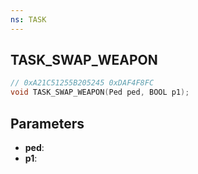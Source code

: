```yaml
---
ns: TASK
---
```

## TASK_SWAP_WEAPON

```c
// 0xA21C51255B205245 0xDAF4F8FC
void TASK_SWAP_WEAPON(Ped ped, BOOL p1);
```


## Parameters
* **ped**: 
* **p1**: 

